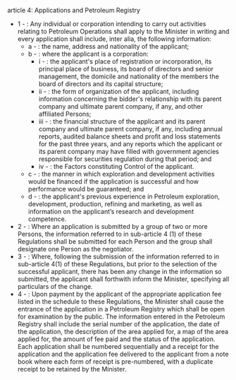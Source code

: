 article 4: Applications and Petroleum Registry

<ul>
			<li>1 - : Any individual or corporation intending to carry out activities relating to Petroleum Operations shall apply to the Minister in writing and every application shall include, inter alia, the following information:<ul>
						<li>a - : the name, address and nationality of the applicant;<ul>
						</ul></li>						<li>b - : where the applicant is a corporation:<ul>
									<li>i - : the applicant&#39;s place of registration or incorporation, its principal place of business, its board of directors and senior management, the domicile and nationality of the members the board of directors and its capital structure;<ul>
									</ul></li>									<li>ii - : the form of organization of the applicant, including information concerning the bidder&#39;s relationship with its parent company and ultimate parent company, if any, and other affiliated Persons;<ul>
									</ul></li>									<li>iii - : the financial structure of the applicant and its parent company and ultimate parent company, if any, including annual reports, audited balance sheets and profit and loss statements for the past three years, and any reports which the applicant or its parent company may have filled with government agencies responsible for securities regulation during that period; and<ul>
									</ul></li>									<li>iv - : the Factors constituting Control of the applicant.<ul>
									</ul></li>						</ul></li>						<li>c - : the manner in which exploration and development activities would be financed if the application is successful and how performance would be guaranteed; and<ul>
						</ul></li>						<li>d - : the applicant&#39;s previous experience in Petroleum exploration, development, production, refining and marketing, as well as information on the applicant’s research and development competence.<ul>
						</ul></li>			</ul></li>			<li>2 - : Where an application is submitted by a group of two or more Persons, the information referred to in sub-article 4 (1) of these Regulations shall be submitted for each Person and the group shall designate one Person as the negotiator.<ul>
			</ul></li>			<li>3 - : Where, following the submission of the information referred to in sub-article 4(1) of these Regulations, but prior to the selection of the successful applicant, there has been any change in the information so submitted, the applicant shall forthwith inform the Minister, specifying all particulars of the change.<ul>
			</ul></li>			<li>4 - : Upon payment by the applicant of the appropriate application fee listed in the schedule to these Regulations, the Minister shall cause the entrance of the application in a Petroleum Registry which shall be open for examination by the public. The information entered in the Petroleum Registry shall include the serial number of the application, the date of the application, the description of the area applied for, a map of the area applied for, the amount of fee paid and the status of the application. Each application shall be numbered sequentially and a receipt for the application and the application fee delivered to the applicant from a note book where each form of receipt is pre-numbered, with a duplicate receipt to be retained by the Minister.<ul>
			</ul></li></ul>